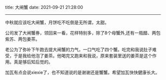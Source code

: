 title: 大闸蟹
date: 2021-09-21 21:28:00

---

中秋就应该吃大闸蟹，月饼吃不吃倒是无所谓，太甜。

公司发了大闸蟹券，领回来一看，花样特别多，除了8个母蟹外,还有一瓶醋、两包紫苏、两包姜茶。

老公为了弥补下午跑去提大闸蟹的力气，一口气吃了四个蟹。吃完和我说肚子难受，于是我给他泡了姜茶。他喝完又跑来和我说，原来套装里送的姜茶是这个作用。真是够后知后觉的。

加瓦有点会说xiexie了，也不知道说的是谢谢还是蟹蟹。希望加瓦快快健康长大。
